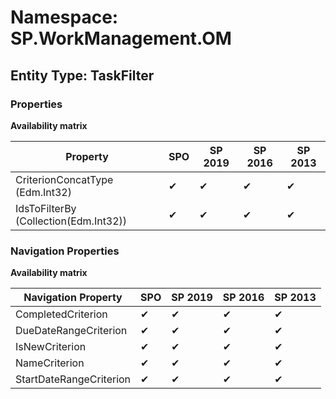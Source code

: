 # Namespace: SP.WorkManagement.OM

## Entity Type: TaskFilter

### Properties

**Availability matrix**

Property | SPO | SP 2019 | SP 2016 | SP 2013
----------|-----|---------|---------|--------
CriterionConcatType (Edm.Int32) | ✔ | ✔ | ✔ | ✔
IdsToFilterBy (Collection(Edm.Int32)) | ✔ | ✔ | ✔ | ✔

### Navigation Properties

**Availability matrix**

Navigation Property | SPO | SP 2019 | SP 2016 | SP 2013
----------|-----|---------|---------|--------
CompletedCriterion | ✔ | ✔ | ✔ | ✔
DueDateRangeCriterion | ✔ | ✔ | ✔ | ✔
IsNewCriterion | ✔ | ✔ | ✔ | ✔
NameCriterion | ✔ | ✔ | ✔ | ✔
StartDateRangeCriterion | ✔ | ✔ | ✔ | ✔
